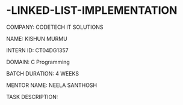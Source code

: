 # -LINKED-LIST-IMPLEMENTATION
COMPANY: CODETECH IT SOLUTIONS

NAME:   KISHUN MURMU

INTERN ID: CT04DG1357

DOMAIN: C Programming

BATCH DURATION: 4 WEEKS

MENTOR NAME: NEELA SANTHOSH

TASK DESCRIPTION:

